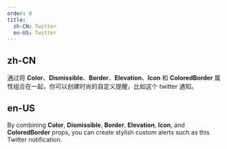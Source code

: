```yaml
---
order: 8
title:
  zh-CN: Twitter
  en-US: Twitter
---
```


## zh-CN

通过将 **Color**、**Dismissible**、**Border**、**Elevation**、**Icon** 和 **ColoredBorder** 属性组合在一起，你可以创建时尚的自定义提醒，比如这个 twitter
通知。

## en-US

By combining **Color**, **Dismissible**, **Border**, **Elevation**, **Icon**, and **ColoredBorder** props, you can
create stylish custom alerts such as this Twitter notification.
